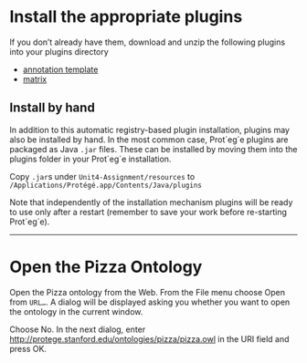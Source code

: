 # Install the appropriate plugins
If you don’t already have them, download and unzip the following plugins into your plugins directory

- [annotation template](https://code.google.com/archive/p/co-ode-owl-plugins/wikis/AnnotationTemplate.wiki)
- [matrix](https://code.google.com/archive/p/co-ode-owl-plugins/wikis/MatrixViews.wiki)

## Install by hand
In addition to this automatic registry-based plugin installation, plugins may also be installed by hand. In the most common case, Prot´eg´e plugins are packaged as Java `.jar` files. These can be installed by moving them into the plugins folder in your Prot´eg´e installation.

Copy `.jar`s under `Unit4-Assignment/resources` to `/Applications/Protégé.app/Contents/Java/plugins`

Note that independently of the installation mechanism plugins will be ready to use only after a restart (remember to save your work before re-starting Prot´eg´e).

---

# Open the Pizza Ontology
Open the Pizza ontology from the Web. From the File menu choose Open from `URL…`. A dialog will be displayed asking you whether you want to open the ontology in the current window. 

Choose No. In the next dialog, enter http://protege.stanford.edu/ontologies/pizza/pizza.owl in the URI field and press OK.
